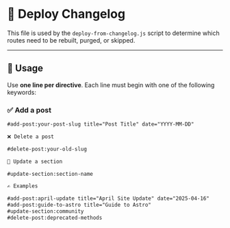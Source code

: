 # 🚀 Deploy Changelog

This file is used by the `deploy-from-changelog.js` script to determine which routes need to be rebuilt, purged, or skipped.

---

## 🧠 Usage

Use **one line per directive**. Each line must begin with one of the following keywords:

### ✅ Add a post

```md
#add-post:your-post-slug title="Post Title" date="YYYY-MM-DD"

❌ Delete a post

#delete-post:your-old-slug

🔁 Update a section

#update-section:section-name

✍️ Examples

#add-post:april-update title="April Site Update" date="2025-04-16"
#add-post:guide-to-astro title="Guide to Astro"
#update-section:community
#delete-post:deprecated-methods

